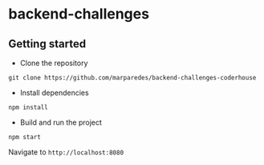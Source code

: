 # backend-challenges

## Getting started
- Clone the repository
```
git clone https://github.com/marparedes/backend-challenges-coderhouse
```
- Install dependencies
```
npm install
```
- Build and run the project
```
npm start
```
  Navigate to `http://localhost:8080`
